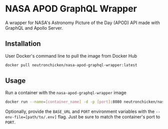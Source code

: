 # NASA APOD GraphQL Wrapper
A wrapper for NASA's Astronomy Picture of the Day (APOD) API made with GraphQL and Apollo Server.

## Installation
User Docker's command line to pull the image from Docker Hub
```bash
docker pull neutronchicken/nasa-apod-graphql-wrapper:latest
```

## Usage
Run a container with the `nasa-apod-graphql-wrapper` image
```bash
docker run --name=[container_name] -d -p [port]:8080 neutronchicken/nasa-apod-graphql-wrapper:latest
```

Optionally, provide the `BASE_URL` and `PORT` environment variables with the `--env-file=[path/to/.env]` flag.
Just be sure to match the container's port to `PORT`.
